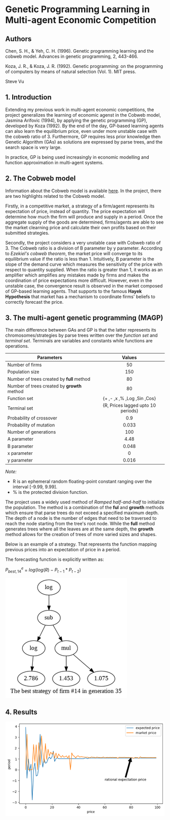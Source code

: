 # Genetic Programming Learning in Multi-agent Economic Competition

## Authors

Chen, S. H., & Yeh, C. H. (1996). Genetic programming learning and the cobweb model. Advances in genetic programming, 2, 443-466.

Koza, J. R., & Koza, J. R. (1992). Genetic programming: on the programming of computers by means of natural selection (Vol. 1). MIT press.

Steve Vu

## 1. Introduction

Extending my previous work in multi-agent economic competitions, the project generalizes the learning of economic agenst in the Cobweb model, Jasmina Arifovic (1994), by applying the genetic programming (GP), developed by Koza (1992). By the end of the day, GP-based learning agents can also learn the equilibrium price, even under more unstable case with the cobweb ratio of 3. Furthermore, GP requires less prior knowledge then Genetic Algorithm (GAs) as solutions are expressed by parse trees, and the search space is very large.

In practice, GP is being used increasingly in economic modelling and function approximation in multi-agent systems.

## 2. The Cobweb model

Information about the Cobweb model is available [here](https://github.com/SteveVu2212/Evolutionary-Learning-in-Multi-agent-Economic-Competition). In the project, there are two highlights related to the Cobweb model.

Firstly, in a competitive market, a strategy of a firm/agent represents its expectation of price, instead of quantity. The price expectation will determine how much the firm will produce and supply in a period. Once the aggregate supply of the goods are determined, firms/agents are able to see the market clearning price and calculate their own profits based on their submitted strategies.

Secondly, the project considers a very unstable case with Cobweb ratio of 3. The Cobweb ratio is a division of B parameter by y parameter. According to *Ezekiel's cobweb theorem*, the market price will converge to its equilibrium value if the ratio is less than 1. Intuitively, B parameter is the slope of the demand curve which measures the sensitivity of the price with respect to quantity supplied. When the ratio is greater than 1, it works as an amplifier which amplifies any mistakes made by firms and makes the coordination of price expectations more difficult. However, even in the unstable case, the convergence result is observed in the market composed of GP-based learning agents. That supports to the famous **Hayek Hypothesis** that market has a mechanism to coordinate firms' beliefs to correctly forecast the price.

## 3. The multi-agent genetic programming (MAGP)

The main difference between GAs and GP is that the latter represents its chromosomes/strategies by parse trees written over the *function set* and *terminal set*. Terminals are variables and constants while functions are operations.

|Parameters|Values|
|---------|:----:|
|Number of firms|50|
|Population size|150|
|Number of trees created by **full** method|80|
|Number of trees created by **growth** method|80|
|Function set|{+ ,- ,x ,% ,Log ,Sin ,Cos}|
|Terminal set|{R, Prices lagged upto 10 periods}|
|Probability of crossover|0.9|
|Probability of mutation|0.033|
|Number of generations|100|
|A parameter|4.48|
|B parameter|0.048|
|x parameter|0|
|y parameter|0.016|

*Note:* 
* R is an ephemeral random floating-point constant ranging over the interval [-9.99, 9.99].
* % is the protected division function.

The project uses a widely used method of *Ramped half-and-half* to initialize the population. The method is a combination of the **ful** and **growth** methods which ensure that parse trees do not exceed a specified maximum depth. The depth of a node is the number of edges that need to be traversed to reach the node starting from the tree's root node. While the **full** method generates trees where all the leaves are at the same depth, the **growth** method allows for the creation of trees of more varied sizes and shapes.

Below is an example of a strategy. That represents the function mapping previous prices into an expectation of price in a period.

The forecasting function is explicitly written as:

$P^e_{best, 14}$ = $log(log(R) - P_{t-1} * P_{t-2})$

![](https://github.com/SteveVu2212/Genetic-Programming-Learning-in-Multi-agent-Economic-Competition/blob/main/images/strategy_representation.png)

## 4. Results

![](https://github.com/SteveVu2212/Genetic-Programming-Learning-in-Multi-agent-Economic-Competition/blob/main/images/equilibrium_price.png)



